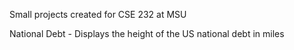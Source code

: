 Small projects created for CSE 232 at MSU

National Debt - Displays the height of the US national debt in miles
